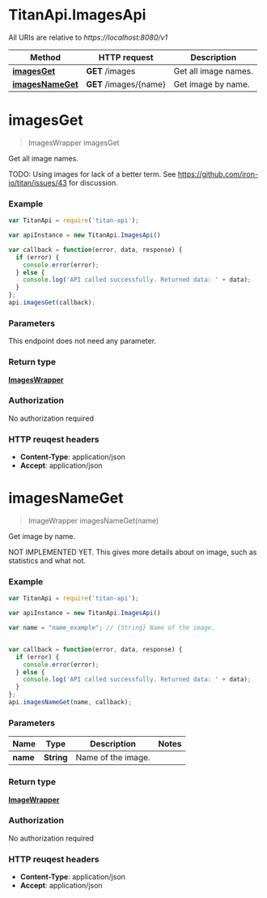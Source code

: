 # TitanApi.ImagesApi

All URIs are relative to *https://localhost:8080/v1*

Method | HTTP request | Description
------------- | ------------- | -------------
[**imagesGet**](ImagesApi.md#imagesGet) | **GET** /images | Get all image names.
[**imagesNameGet**](ImagesApi.md#imagesNameGet) | **GET** /images/{name} | Get image by name.


<a name="imagesGet"></a>
# **imagesGet**
> ImagesWrapper imagesGet

Get all image names.

TODO: Using images for lack of a better term. See https://github.com/iron-io/titan/issues/43 for discussion.

### Example
```javascript
var TitanApi = require('titan-api');

var apiInstance = new TitanApi.ImagesApi()

var callback = function(error, data, response) {
  if (error) {
    console.error(error);
  } else {
    console.log('API called successfully. Returned data: ' + data);
  }
};
api.imagesGet(callback);
```

### Parameters
This endpoint does not need any parameter.

### Return type

[**ImagesWrapper**](ImagesWrapper.md)

### Authorization

No authorization required

### HTTP reuqest headers

 - **Content-Type**: application/json
 - **Accept**: application/json

<a name="imagesNameGet"></a>
# **imagesNameGet**
> ImageWrapper imagesNameGet(name)

Get image by name.

NOT IMPLEMENTED YET. This gives more details about on image, such as statistics and what not.

### Example
```javascript
var TitanApi = require('titan-api');

var apiInstance = new TitanApi.ImagesApi()

var name = "name_example"; // {String} Name of the image.


var callback = function(error, data, response) {
  if (error) {
    console.error(error);
  } else {
    console.log('API called successfully. Returned data: ' + data);
  }
};
api.imagesNameGet(name, callback);
```

### Parameters

Name | Type | Description  | Notes
------------- | ------------- | ------------- | -------------
 **name** | **String**| Name of the image. | 

### Return type

[**ImageWrapper**](ImageWrapper.md)

### Authorization

No authorization required

### HTTP reuqest headers

 - **Content-Type**: application/json
 - **Accept**: application/json

